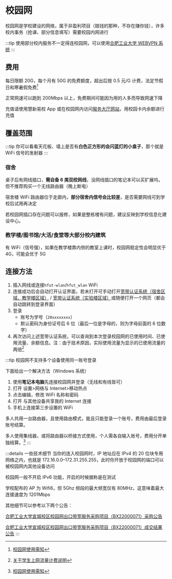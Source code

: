 # 校园网

校园网是学校建设的网络，属于非盈利项目（赔钱的那种，不存在赚你钱），许多校内事务（抢课、部分信息填写）需要校园内网进行

:::tip
使用部分校内服务不一定得连校园网，可以使用[合肥工业大学 WEBVPN 系统](https://webvpn.hfut.edu.cn)
:::

## 费用

每日限额 20G，每个月有 50G 的免费额度，超出后按 0.5 元/G 计费，法定节假日和寒暑假免费[^1]

正常网速可以跑到 200Mbps 以上，免费期间可能因为用的人多而导致网速下降

充值请使用慧新易校 App 或在校园网内访问[服务大厅网站](http://172.31.248.26:8088/)，用校园卡内余额进行充值

## 覆盖范围

:::tip
你可以看看天花板、墙上是否有**白色正方形的会闪蓝灯的小盒子**，那个就是 WiFi 信号的发射器
:::

### 宿舍

桌子后有网线插口，**需自备 6 类双绞网线**，没网线插口的笔记本可以买扩展坞，但不推荐购买一个无线路由器（晚上断电）

宿舍楼 WiFi 路由器位于走廊内，**部分宿舍内信号会比较差**，是否需要网线可到学校后试用再决定

若校园网插口存在问题可以报修，如果是整栋楼有问题，建议反映到学校信息化建设中心。

### 教学楼/图书馆/大活/食堂等大部分校内建筑

有 WiFi（信号强），如果在教学楼靠内侧的教室上课时，校园网稳定性会明显优于 4G，可能会优于 5G

## 连接方法

1. 插入网线或连接`hfut-wlan`/`hfut_wlan` WiFi
2. 连接成功后会自动打开认证界面，若未打开可手动打开[宽带认证系统（宿舍区域、教学楼区域）](http://172.18.3.3) / [宽带认证系统（实验楼区域）](http://172.18.2.2)或随便打开一个网页（都会自动跳转到登录界面）
3. 登录
   - 账号为学号（`20xxxxxxxx`）
   - 默认密码为身份证号后 6 位（最后一位是字母的，则为字母前面的 6 位数字）
4. 再次访问上述宽带认证系统，可以查询到本次登录校园网的已使用时间、已使用流量、余额信息。注：由于技术原因，实际使用流量为显示的已使用流量的两倍[^2]

:::tip
校园网不支持多个设备使用同一账号登录

下面给出一个解决方法（Windows 系统）

1. 使用**笔记本电脑**先连接校园网并登录（无线和有线皆可）
2. 打开 设置>网络与 Internet>移动热点
3. 点击编辑，修改 WiFi 名称和密码
4. 打开 与其他设备共享我的 Internet 连接
5. 手机上连接第三步设置的 WiFi

多人共用一台路由器，且使用路由模式，能且只能登录一个账号，费用由最后登录账号结算。

多人使用集线器，或将路由器以桥接方式使用，个人需各自输入账号，费用分开单独结算。[^1]
:::

:::details 一些技术细节
当你的连入校园网时，IP 地址应在 IPv4 的 20 位块专用网络之内，也就是 172.16.0.0–172.31.255.255，此时你开放于校园网的端口可以被校园网内其他设备访问

校园网一般不开启 IPv6 功能，开启的时候据称是在测试

学校配布的 AP 为 Wifi6，但 5Ghz 频段的最大频宽仅有 80MHz，这意味着最大连接速度为 1201Mbps

其他细节可以参考以下两个公告：

[合肥工业大学宣城校区校园网出口带宽服务采购项目（BX22000071）采购公告](https://zb.hfut.edu.cn/provider/#/publish/20L5M80L6LDHEWSE)

[合肥工业大学宣城校区校园网出口带宽服务采购项目（BX22000071）成交结果公告](https://zb.hfut.edu.cn/provider/#/publish/20L63FCEP1WZE3UY)
:::

[^1]: [校园网使用需知](https://xcxxzx.hfut.edu.cn/86/list.htm)
[^2]: [关于学生上网流量计费说明](https://xcxxzx.hfut.edu.cn/7d/8b/c81a32139/page.htm)
